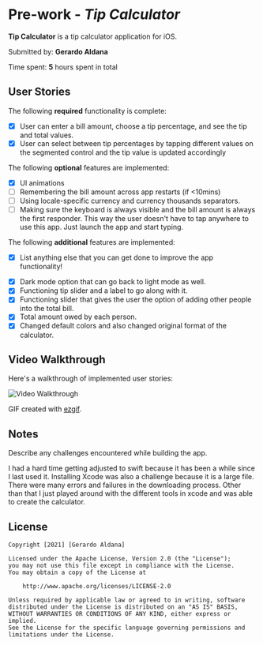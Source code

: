 # Pre-work - *Tip Calculator*

**Tip Calculator** is a tip calculator application for iOS.

Submitted by: **Gerardo Aldana**

Time spent: **5** hours spent in total

## User Stories

The following **required** functionality is complete:

* [x] User can enter a bill amount, choose a tip percentage, and see the tip and total values.
* [x] User can select between tip percentages by tapping different values on the segmented control and the tip value is updated accordingly

The following **optional** features are implemented:

* [x] UI animations
* [ ] Remembering the bill amount across app restarts (if <10mins)
* [ ] Using locale-specific currency and currency thousands separators.
* [ ] Making sure the keyboard is always visible and the bill amount is always the first responder. This way the user doesn't have to tap anywhere to use this app. Just launch the app and start typing.

The following **additional** features are implemented:

- [x] List anything else that you can get done to improve the app functionality!
* [x] Dark mode option that can go back to light mode as well.
* [x] Functioning tip slider and a label to go along with it.
* [x] Functioning slider that gives the user the option of adding other people into the total bill.
* [x] Total amount owed by each person.
* [x] Changed default colors and also changed original format of the calculator.

## Video Walkthrough

Here's a walkthrough of implemented user stories:

<img src='https://i.imgur.com/gHJa7qt.gif' title='Video Walkthrough' width='' alt='Video Walkthrough' />

GIF created with [ezgif](https://ezgif.com/).

## Notes

Describe any challenges encountered while building the app.

I had a hard time getting adjusted to swift because it has been a while since I last used it. Installing Xcode was also a challenge because it is a large file. There were many errors and failures in the downloading process. Other than that I just played around with the different tools in xcode and was able to create the calculator.

## License

    Copyright [2021] [Gerardo Aldana]

    Licensed under the Apache License, Version 2.0 (the "License");
    you may not use this file except in compliance with the License.
    You may obtain a copy of the License at

        http://www.apache.org/licenses/LICENSE-2.0

    Unless required by applicable law or agreed to in writing, software
    distributed under the License is distributed on an "AS IS" BASIS,
    WITHOUT WARRANTIES OR CONDITIONS OF ANY KIND, either express or implied.
    See the License for the specific language governing permissions and
    limitations under the License.
